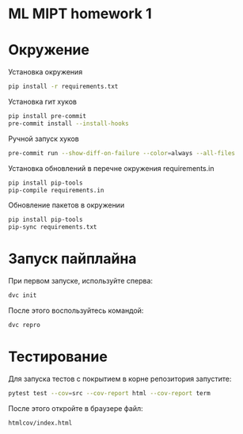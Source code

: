 # ML MIPT homework 1

# Окружение

Установка окружения

```bash
pip install -r requirements.txt
```

Установка гит хуков
```bash
pip install pre-commit
pre-commit install --install-hooks
```

Ручной запуск хуков
```bash
pre-commit run --show-diff-on-failure --color=always --all-files
```

Установка обновлений в перечне окружения requirements.in
```bash
pip install pip-tools
pip-compile requirements.in
```

Обновление пакетов в окружении
```bash
pip install pip-tools
pip-sync requirements.txt
```

# Запуск пайплайна

При первом запуске, используйте сперва:
```bash
dvc init
```
После этого воспользуйтесь командой:
```bash
dvc repro
```

# Тестирование

Для запуска тестов с покрытием в корне репозитория запустите:
```bash
pytest test --cov=src --cov-report html --cov-report term
```
После этого откройте в браузере файл:
```
htmlcov/index.html
```
